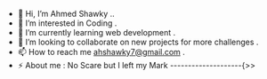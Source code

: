 - 👋 Hi, I’m Ahmed Shawky ..
- 👀 I’m interested in Coding .
- 🌱 I’m currently learning web development .
- 💞️ I’m looking to collaborate on new projects for more challenges .
- 📫 How to reach me ahshawky7@gmail.com .
- ⚡ About me : No Scare but I left my Mark --------------------{>>

<!---
AhmedShawkyDev/AhmedShawkyDev is a ✨ special ✨ repository because its `README.md` (this file) appears on your GitHub profile.
You can click the Preview link to take a look at your changes.
--->
